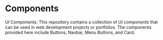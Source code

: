 # Components
UI Components: 
This repository contains a collection of UI components that can be used in web development projects or portfolios. The components provided here include Buttons, Navbar, Menu Buttons, and Card.
